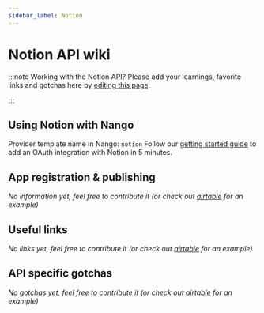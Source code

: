 ```yaml
---
sidebar_label: Notion
---
```

# Notion API wiki

:::note Working with the Notion API?
Please add your learnings, favorite links and gotchas here by [editing this page](https://github.com/nangohq/nango/tree/master/docs/docs/providers/notion.md).

:::

## Using Notion with Nango
Provider template name in Nango: `notion`
Follow our [getting started guide](../reference/guide.md) to add an OAuth integration with Notion in 5 minutes.

## App registration & publishing
*No information yet, feel free to contribute it (or check out [airtable](airtable.md) for an example)*


## Useful links
*No links yet, feel free to contribute it (or check out [airtable](airtable.md) for an example)*

## API specific gotchas
*No gotchas yet, feel free to contribute it (or check out [airtable](airtable.md) for an example)*
